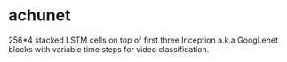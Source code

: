 # achunet
256*4 stacked LSTM cells on top of first three Inception a.k.a GoogLenet blocks with variable time steps for video classification.
